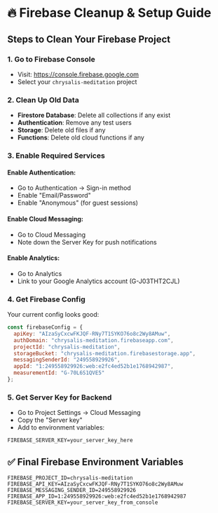 # 🔥 Firebase Cleanup & Setup Guide

## Steps to Clean Your Firebase Project

### 1. Go to Firebase Console
- Visit: https://console.firebase.google.com
- Select your `chrysalis-meditation` project

### 2. Clean Up Old Data
- **Firestore Database**: Delete all collections if any exist
- **Authentication**: Remove any test users
- **Storage**: Delete old files if any
- **Functions**: Delete old cloud functions if any

### 3. Enable Required Services

#### Enable Authentication:
- Go to Authentication → Sign-in method
- Enable "Email/Password"
- Enable "Anonymous" (for guest sessions)

#### Enable Cloud Messaging:
- Go to Cloud Messaging
- Note down the Server Key for push notifications

#### Enable Analytics:
- Go to Analytics
- Link to your Google Analytics account (G-J03THT2CJL)

### 4. Get Firebase Config
Your current config looks good:
```javascript
const firebaseConfig = {
  apiKey: "AIzaSyCxcwFKJQF-RNy7T1SYKO76o8c2Wy8AMuw",
  authDomain: "chrysalis-meditation.firebaseapp.com", 
  projectId: "chrysalis-meditation",
  storageBucket: "chrysalis-meditation.firebasestorage.app",
  messagingSenderId: "249558929926",
  appId: "1:249558929926:web:e2fc4ed52b1e1768942987",
  measurementId: "G-70L6S1QVE5"
};
```

### 5. Get Server Key for Backend
- Go to Project Settings → Cloud Messaging
- Copy the "Server key"
- Add to environment variables:

```env
FIREBASE_SERVER_KEY=your_server_key_here
```

## ✅ Final Firebase Environment Variables
```env
FIREBASE_PROJECT_ID=chrysalis-meditation
FIREBASE_API_KEY=AIzaSyCxcwFKJQF-RNy7T1SYKO76o8c2Wy8AMuw
FIREBASE_MESSAGING_SENDER_ID=249558929926
FIREBASE_APP_ID=1:249558929926:web:e2fc4ed52b1e1768942987
FIREBASE_SERVER_KEY=your_server_key_from_console
```
